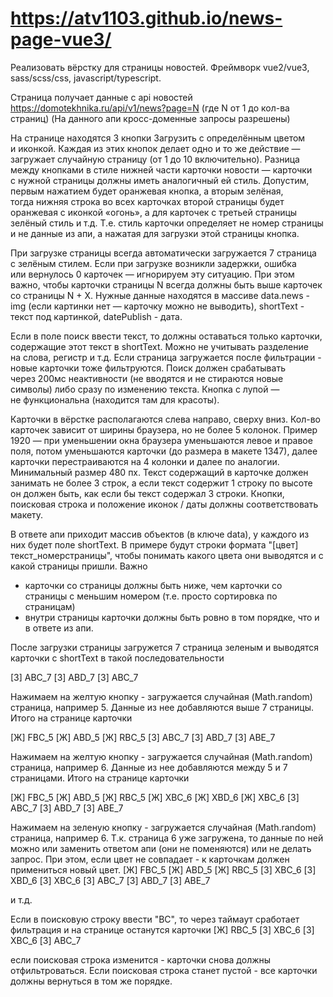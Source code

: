 # https://atv1103.github.io/news-page-vue3/

Реализовать вёрстку для страницы новостей.
Фреймворк vue2/vue3, sass/scss/css, javascript/typescript.

Страница получает данные с api новостей 
https://domotekhnika.ru/api/v1/news?page=N (где N от 1 до кол-ва страниц)
(На данного апи кросс-доменные запросы разрешены)

На странице находятся 3 кнопки Загрузить с определённым цветом и иконкой. 
Каждая из этих кнопок делает одно и то же действие — загружает случайную страницу (от 1 до 10 включительно).
Разница между кнопками в стиле нижней части карточки новости — карточки с нужной страницы должны иметь аналогичный ей стиль. Допустим, первым нажатием будет оранжевая кнопка, а вторым зелёная, тогда нижняя строка во всех карточках второй страницы будет оранжевая с иконкой «огонь», а для карточек с третьей страницы зелёный стиль и т.д.
Т.е. стиль карточки определяет не номер страницы и не данные из апи, а нажатая для загрузки этой страницы кнопка.

При загрузке страницы всегда автоматически загружается 7 страница с зелёным стилем.
Если при загрузке возникли задержки, ошибка или вернулось 0 карточек — игнорируем эту ситуацию. 
При этом важно, чтобы карточки страницы N всегда должны быть выше карточек со страницы N + X.
Нужные данные находятся в массиве data.news - img (если картинки нет — карточку можно не выводить), shortText - текст под картинкой, datePublish - дата.

Если в поле поиск ввести текст, то должны оставаться только карточки, содержащие этот текст в shortText. Можно не учитывать разделение на слова, регистр и т.д. Если страница загружается после фильтрации - новые карточки тоже фильтруются.
Поиск должен срабатывать через 200мс неактивности (не вводятся и не стираются новые символы) либо сразу по изменению текста.
Кнопка с лупой — не функциональна (находится там для красоты).

Карточки в вёрстке располагаются слева направо, сверху вниз. Кол-во карточек зависит от ширины браузера, но не более 5 колонок.
Пример 1920 — при уменьшении окна браузера уменьшаются левое и правое поля, потом уменьшаются карточки (до размера в макете 1347), далее карточки перестраиваются на 4 колонки и далее по аналогии. Минимальный размер 480 пх.
Текст содержащий в карточке должен занимать не более 3 строк, а если текст содержит 1 строку по высоте он должен быть, как если бы текст содержал 3 строки.
Кнопки, поисковая строка и положение иконок / даты должны соответствовать макету.


В ответе апи приходит массив объектов (в ключе data), у каждого из них будет поле shortText. 
В примере будут строки формата "[цвет] текст_номерстраницы", чтобы понимать какого цвета они выводятся и с какой страницы пришли.
Важно 
- карточки со страницы должны быть ниже, чем карточки со страницы с меньшим номером (т.е. просто сортировка по страницам)
- внутри страницы карточки должны быть ровно в том порядке, что и в ответе из апи.

После загрузки страницы загружется 7 страница зеленым и выводятся карточки c shortText в такой последовательности

[З] ABC_7
[З] ABD_7
[З] ABC_7

Нажимаем на желтую кнопку - загружается случайная (Math.random) страница, например 5. Данные из нее добавляются выше 7 страницы. Итого на странице карточки

[Ж] FBC_5
[Ж] ABD_5
[Ж] RBC_5
[З] ABC_7
[З] ABD_7
[З] ABE_7

Нажимаем на желтую кнопку - загружается случайная (Math.random) страница, например 6. Данные из нее добавляются между 5 и 7 страницами. Итого на странице карточки

[Ж] FBC_5
[Ж] ABD_5
[Ж] RBC_5
[Ж] XBC_6
[Ж] XBD_6
[Ж] XBC_6
[З] ABC_7
[З] ABD_7
[З] ABE_7

Нажимаем на зеленую кнопку - загружается случайная (Math.random) страница, например 6. Т.к. страница 6 уже загружена, то данные по ней можно или заменить ответом апи (они не поменяются) или не делать запрос. 
При этом, если цвет не совпадает - к карточкам должен примениться новый цвет.
[Ж] FBC_5
[Ж] ABD_5
[Ж] RBC_5
[З] XBC_6
[З] XBD_6
[З] XBC_6
[З] ABC_7
[З] ABD_7
[З] ABE_7

и т.д.

Если в поисковую строку ввести "BС", то через таймаут сработает фильтрация и на странице останутся карточки
[Ж] RBC_5
[З] XBC_6
[З] XBC_6
[З] ABC_7

если поисковая строка изменится - карточки снова должны отфильтроваться. Если поисковая строка станет пустой - все карточки должны вернуться в том же порядке.
